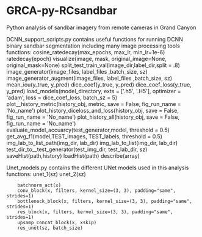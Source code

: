 # GRCA-py-RCsandbar
Python analysis of sandbar imagery from remote cameras in Grand Canyon 

DCNN_support_scripts.py 
	contains useful functions for running DCNN binary sandbar segmentation including many image processing tools
	functions:
		cosine_ratedecay(max_epochs, max_lr, min_lr=1e-6)
			ratedecay(epoch)
			visualize(image, mask, original_image=None, original_mask=None)
			split_test_train_val(image_dir,label_dir,split = .8)
			image_generator(image_files, label_files ,batch_size, sz)
			image_generator_augment(image_files, label_files ,batch_size, sz)
			mean_iou(y_true, y_pred)
			dice_coef(y_true, y_pred)
			dice_coef_loss(y_true, y_pred)
			load_models(model_directory, exts = ['.h5', '.H5'], optimizer = 'adam', loss = dice_coef_loss, batch_sz = 5)
			plot__history_metric(history_obj, metric, save = False, fig_run_name = 'No_name')
			plot_history_diceloss_and_loss(history_obj, save = False, fig_run_name = 'No_name')
			plot_history_all(history_obj, save = False, fig_run_name = 'No_name')
			evaluate_model_accuarcy(test_generator,model, threshold = 0.5)
			get_avg_f1(model,TEST_images, TEST_labels, threshold = 0.5)
			img_lab_to_list_path(img_dir, lab_dir)
			img_lab_to_list(img_dir, lab_dir)
			test_dir_to__test_generator(test_img_dir, test_lab_dir, sz)
			saveHist(path,history)
			loadHist(path)
			describe(array)
			
Unet_models.py 
	contains the different UNet models used in this analysis
	functions:
		unet_1(sz)
		unet_2(sz)
		
		batchnorm_act(x)
		conv_block(x, filters, kernel_size=(3, 3), padding="same", strides=1)
		bottleneck_block(x, filters, kernel_size=(3, 3), padding="same", strides=1)
		res_block(x, filters, kernel_size=(3, 3), padding="same", strides=1)
		upsamp_concat_block(x, xskip)
		res_unet(sz, batch_size)
		
		